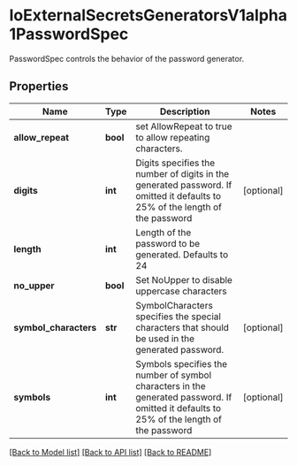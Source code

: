 # IoExternalSecretsGeneratorsV1alpha1PasswordSpec

PasswordSpec controls the behavior of the password generator.
## Properties
Name | Type | Description | Notes
------------ | ------------- | ------------- | -------------
**allow_repeat** | **bool** | set AllowRepeat to true to allow repeating characters. | 
**digits** | **int** | Digits specifies the number of digits in the generated password. If omitted it defaults to 25% of the length of the password | [optional] 
**length** | **int** | Length of the password to be generated. Defaults to 24 | 
**no_upper** | **bool** | Set NoUpper to disable uppercase characters | 
**symbol_characters** | **str** | SymbolCharacters specifies the special characters that should be used in the generated password. | [optional] 
**symbols** | **int** | Symbols specifies the number of symbol characters in the generated password. If omitted it defaults to 25% of the length of the password | [optional] 

[[Back to Model list]](../README.md#documentation-for-models) [[Back to API list]](../README.md#documentation-for-api-endpoints) [[Back to README]](../README.md)


